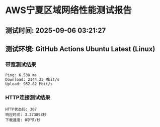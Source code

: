 # AWS宁夏区域网络性能测试报告
## 测试时间: 2025-09-06 03:21:27
## 测试环境: GitHub Actions Ubuntu Latest (Linux)

### 带宽测试结果
```
Ping: 6.538 ms
Download: 2144.25 Mbit/s
Upload: 952.82 Mbit/s
```

### HTTP连接测试结果
```
HTTP状态码: 307
响应时间: 3.273898秒
下载速度: 0字节/秒
```

